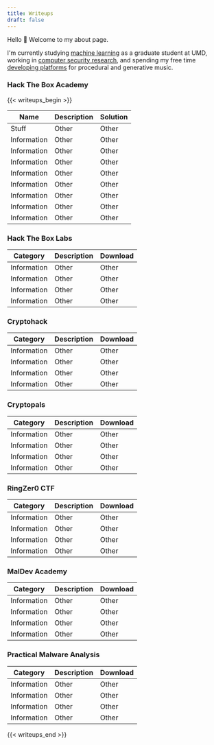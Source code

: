 ```yaml
---
title: Writeups
draft: false
---
```


Hello 👋 Welcome to my about page.

I'm currently studying [machine learning](https://cmns.umd.edu/graduate/science-academy/machine-learning) as a graduate student at UMD, working in [computer security research](https://www.defense.gov/), and spending my free time [developing platforms](https://github.com/procedural-audio) for procedural and generative music. 

### Hack The Box Academy

{{< writeups_begin >}}

| Name | Description | Solution |
| --- | --- | --- |
| Stuff | Other | Other |
| Information | Other | Other |
| Information | Other | Other |
| Information | Other | Other |
| Information | Other | Other |
| Information | Other | Other |
| Information | Other | Other |
| Information | Other | Other |
| Information | Other | Other |

### Hack The Box Labs

| Category | Description | Download |
| --- | --- | --- |
| Information | Other | Other |
| Information | Other | Other |
| Information | Other | Other |
| Information | Other | Other |

### Cryptohack

| Category | Description | Download |
| --- | --- | --- |
| Information | Other | Other |
| Information | Other | Other |
| Information | Other | Other |
| Information | Other | Other |

### Cryptopals

| Category | Description | Download |
| --- | --- | --- |
| Information | Other | Other |
| Information | Other | Other |
| Information | Other | Other |
| Information | Other | Other |

### RingZer0 CTF

| Category | Description | Download |
| --- | --- | --- |
| Information | Other | Other |
| Information | Other | Other |
| Information | Other | Other |
| Information | Other | Other |

### MalDev Academy

| Category | Description | Download |
| --- | --- | --- |
| Information | Other | Other |
| Information | Other | Other |
| Information | Other | Other |
| Information | Other | Other |

### Practical Malware Analysis

| Category | Description | Download |
| --- | --- | --- |
| Information | Other | Other |
| Information | Other | Other |
| Information | Other | Other |
| Information | Other | Other |

{{< writeups_end >}}


<!--
### Todo

Add pictures of me doing things relevant to each category or description?
-->

